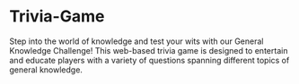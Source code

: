 # Trivia-Game
Step into the world of knowledge and test your wits with our General Knowledge Challenge! This web-based trivia game is designed to entertain and educate players with a variety of questions spanning different topics of general knowledge. 
